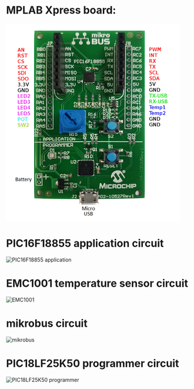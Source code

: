 
# MPLAB Xpress board:
![MPLAB Xpress board](../images/Xpress_PIC16F18855/mplabxpress.png)<br>
# PIC16F18855 application circuit
![PIC16F18855 application](https://s3-eu-west-1.amazonaws.com/microchip/application.png)<br>
# EMC1001 temperature sensor circuit
![EMC1001](https://s3-eu-west-1.amazonaws.com/microchip/EMC1001.png)<br>
# mikrobus circuit
![mikrobus](https://s3-eu-west-1.amazonaws.com/microchip/mikrobus.png)<br>
# PIC18LF25K50 programmer circuit
![PIC18LF25K50 programmer](https://s3-eu-west-1.amazonaws.com/microchip/programmer.png)<br>
